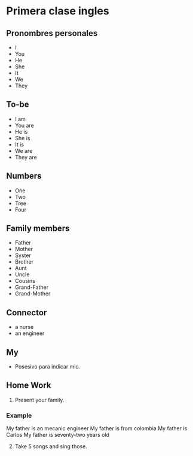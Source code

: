 # Primera clase ingles

## Pronombres personales

- I
- You 
- He 
- She 
- It
- We
- They

## To-be

- I am
- You are
- He is
- She is
- It is
- We are
- They are

## Numbers

- One 
- Two
- Tree
- Four

## Family members

- Father
- Mother
- Syster
- Brother
- Aunt
- Uncle
- Cousins
- Grand-Father
- Grand-Mother

## Connector

- a nurse 
- an engineer

## My

- Posesivo para indicar mio. 

## Home Work

1. Present your family.

### Example

My father is an mecanic engineer
My father is from colombia
My father is Carlos
My father is seventy-two years old

2. Take 5 songs and sing those.
